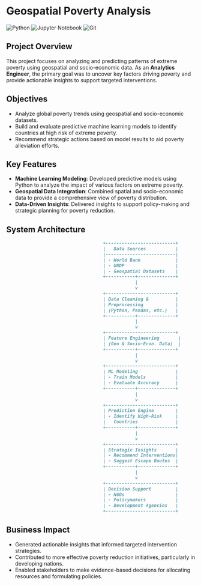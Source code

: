 # Geospatial Poverty Analysis
![Python](https://img.shields.io/badge/Python-3-3776AB?logo=python&logoColor=white)
![Jupyter Notebook](https://img.shields.io/badge/Jupyter%20Notebook-%E2%9C%94-F37626?logo=jupyter&logoColor=white)
![Git](https://img.shields.io/badge/Git-2.49.0-f05133?logo=git&logoColor=white)

## Project Overview

This project focuses on analyzing and predicting patterns of extreme poverty using geospatial and socio-economic data. As an **Analytics Engineer**, the primary goal was to uncover key factors driving poverty and provide actionable insights to support targeted interventions.

## Objectives

- Analyze global poverty trends using geospatial and socio-economic datasets.
- Build and evaluate predictive machine learning models to identify countries at high risk of extreme poverty.
- Recommend strategic actions based on model results to aid poverty alleviation efforts.

## Key Features

- **Machine Learning Modeling**: Developed predictive models using Python to analyze the impact of various factors on extreme poverty.
- **Geospatial Data Integration**: Combined spatial and socio-economic data to provide a comprehensive view of poverty distribution.
- **Data-Driven Insights**: Delivered insights to support policy-making and strategic planning for poverty reduction.

## System Architecture
```markdown
                                    +--------------------------+
                                    |   Data Sources           |
                                    |--------------------------|
                                    | - World Bank             |
                                    | - UNDP                   |
                                    | - Geospatial Datasets    |
                                    +-----------+--------------+
                                                |
                                                v
                                    +--------------------------+
                                    | Data Cleaning &          |
                                    | Preprocessing            |
                                    | (Python, Pandas, etc.)   |
                                    +-----------+--------------+
                                                |
                                                v
                                    +--------------------------+
                                    | Feature Engineering       |
                                    | (Geo & Socio-Econ. Data)  |
                                    +-----------+--------------+
                                                |
                                                v
                                    +--------------------------+
                                    | ML Modeling              |
                                    | - Train Models           |
                                    | - Evaluate Accuracy      |
                                    +-----------+--------------+
                                                |
                                                v
                                    +--------------------------+
                                    | Prediction Engine        |
                                    | - Identify High-Risk     |
                                    |   Countries              |
                                    +-----------+--------------+
                                                |
                                                v
                                    +--------------------------+
                                    | Strategic Insights       |
                                    | - Recommend Interventions|
                                    | - Suggest Escape Routes  |
                                    +-----------+--------------+
                                                |
                                                v
                                    +--------------------------+
                                    | Decision Support         |
                                    | - NGOs                   |
                                    | - Policymakers           |
                                    | - Development Agencies   |
                                    +--------------------------+
```

## Business Impact

- Generated actionable insights that informed targeted intervention strategies.
- Contributed to more effective poverty reduction initiatives, particularly in developing nations.
- Enabled stakeholders to make evidence-based decisions for allocating resources and formulating policies.


